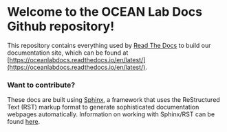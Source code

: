 # Welcome to the OCEAN Lab Docs Github repository!

This repository contains everything used by [Read The Docs](https://about.readthedocs.com/?ref=readthedocs.org) to build our documentation site, which can be found at [https://oceanlabdocs.readthedocs.io/en/latest/](https://oceanlabdocs.readthedocs.io/en/latest/).

### Want to contribute?

These docs are built using [Sphinx](https://www.sphinx-doc.org/en/master/), a framework that uses the ReStructured Text (RST) markup format to generate sophisticated documentation webpages automatically. Information on working with Sphinx/RST can be found [here](https://www.sphinx-doc.org/en/master/usage/index.html). 
